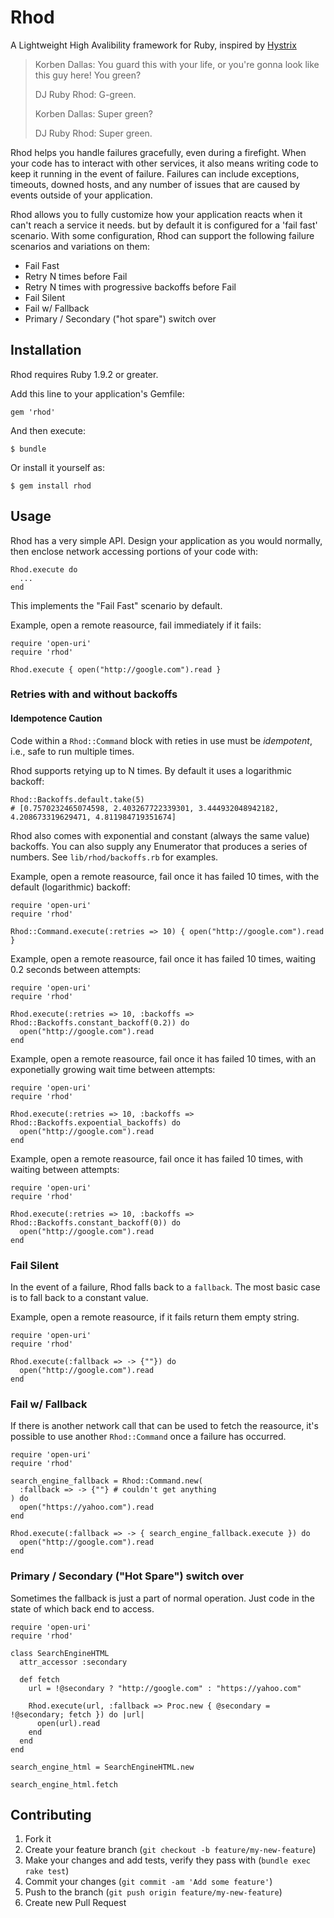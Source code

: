 # Rhod

A Lightweight High Avalibility framework for Ruby, inspired by [Hystrix](https://github.com/Netflix/Hystrix)

> Korben Dallas: You guard this with your life, or you're gonna look like this guy here! You green?
>
> DJ Ruby Rhod: G-green.
>
> Korben Dallas: Super green?
>
> DJ Ruby Rhod: Super green.

Rhod helps you handle failures gracefully, even during a firefight. When your code has to interact with other services, it also means writing code to keep it running in the event of failure. Failures can include exceptions, timeouts, downed hosts, and any number of issues that are caused by events outside of your application.

Rhod allows you to fully customize how your application reacts when it can't reach a service it needs. but by default it is configured for a 'fail fast' scenario. With some configuration, Rhod can support the following failure scenarios and variations on them:

  - Fail Fast
  - Retry N times before Fail
  - Retry N times with progressive backoffs before Fail
  - Fail Silent
  - Fail w/ Fallback
  - Primary / Secondary ("hot spare") switch over

## Installation

Rhod requires Ruby 1.9.2 or greater.

Add this line to your application's Gemfile:

    gem 'rhod'

And then execute:

    $ bundle

Or install it yourself as:

    $ gem install rhod

## Usage

Rhod has a very simple API. Design your application as you would normally, then enclose network accessing portions of your code with:

    Rhod.execute do
      ...
    end

This implements the "Fail Fast" scenario by default.

Example, open a remote reasource, fail immediately if it fails:

    require 'open-uri'
    require 'rhod'

    Rhod.execute { open("http://google.com").read }

### Retries with and without backoffs

#### Idempotence Caution

Code within a `Rhod::Command` block with reties in use must be _idempotent_, i.e., safe to run multiple times.

Rhod supports retying up to N times. By default it uses a logarithmic backoff:

    Rhod::Backoffs.default.take(5)
    # [0.7570232465074598, 2.403267722339301, 3.444932048942182, 4.208673319629471, 4.811984719351674]

Rhod also comes with exponential and constant (always the same value) backoffs. You can also supply any Enumerator that produces a series of numbers. See `lib/rhod/backoffs.rb` for examples.

Example, open a remote reasource, fail once it has failed 10 times, with the default (logarithmic) backoff:

    require 'open-uri'
    require 'rhod'

    Rhod::Command.execute(:retries => 10) { open("http://google.com").read }

Example, open a remote reasource, fail once it has failed 10 times, waiting 0.2 seconds between attempts:

    require 'open-uri'
    require 'rhod'

    Rhod.execute(:retries => 10, :backoffs => Rhod::Backoffs.constant_backoff(0.2)) do
      open("http://google.com").read
    end

Example, open a remote reasource, fail once it has failed 10 times, with an exponetially growing wait time between attempts:

    require 'open-uri'
    require 'rhod'

    Rhod.execute(:retries => 10, :backoffs => Rhod::Backoffs.expoential_backoffs) do
      open("http://google.com").read
    end

Example, open a remote reasource, fail once it has failed 10 times, with waiting between attempts:

    require 'open-uri'
    require 'rhod'

    Rhod.execute(:retries => 10, :backoffs => Rhod::Backoffs.constant_backoff(0)) do
      open("http://google.com").read
    end

### Fail Silent

In the event of a failure, Rhod falls back to a `fallback`. The most basic case is to fall back to a constant value.

Example, open a remote reasource, if it fails return them empty string.

    require 'open-uri'
    require 'rhod'

    Rhod.execute(:fallback => -> {""}) do
      open("http://google.com").read
    end

### Fail w/ Fallback

If there is another network call that can be used to fetch the reasource, it's possible to use another `Rhod::Command` once a failure has occurred.

    require 'open-uri'
    require 'rhod'

    search_engine_fallback = Rhod::Command.new(
      :fallback => -> {""} # couldn't get anything
    ) do
      open("https://yahoo.com").read
    end

    Rhod.execute(:fallback => -> { search_engine_fallback.execute }) do
      open("http://google.com").read
    end

### Primary / Secondary ("Hot Spare") switch over

Sometimes the fallback is just a part of normal operation. Just code in the state of which back end to access.

    require 'open-uri'
    require 'rhod'

    class SearchEngineHTML
      attr_accessor :secondary

      def fetch
        url = !@secondary ? "http://google.com" : "https://yahoo.com"

        Rhod.execute(url, :fallback => Proc.new { @secondary = !@secondary; fetch }) do |url|
          open(url).read
        end
      end
    end

    search_engine_html = SearchEngineHTML.new

    search_engine_html.fetch

## Contributing

1. Fork it
2. Create your feature branch (`git checkout -b feature/my-new-feature`)
3. Make your changes and add tests, verify they pass with (`bundle exec rake test`)
4. Commit your changes (`git commit -am 'Add some feature'`)
5. Push to the branch (`git push origin feature/my-new-feature`)
6. Create new Pull Request
